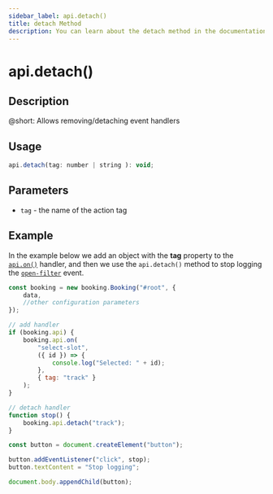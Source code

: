 ```yaml
---
sidebar_label: api.detach()
title: detach Method
description: You can learn about the detach method in the documentation of the DHTMLX JavaScript Booking library. Browse developer guides and API reference, try out code examples and live demos, and download a free 30-day evaluation version of DHTMLX Booking.
---
```


# api.detach()

## Description

@short: Allows removing/detaching event handlers

## Usage

~~~jsx {}
api.detach(tag: number | string ): void;
~~~

## Parameters

- `tag` - the name of the action tag

## Example

In the example below we add an object with the **tag** property to the [`api.on()`](/api/internal/booking-on) handler, and then we use the `api.detach()` method to stop logging the [`open-filter`](/api/events/booking-selectslot-event) event.

~~~jsx {6-20}
const booking = new booking.Booking("#root", {
	data,
	//other configuration parameters
});

// add handler
if (booking.api) {
    booking.api.on(
        "select-slot",
        ({ id }) => {
            console.log("Selected: " + id);
        },
        { tag: "track" }
    );
}

// detach handler
function stop() {
    booking.api.detach("track");
}

const button = document.createElement("button");

button.addEventListener("click", stop);
button.textContent = "Stop logging";

document.body.appendChild(button);
~~~